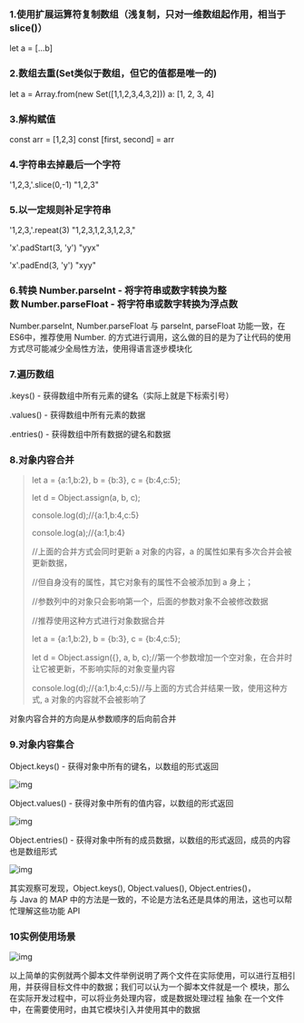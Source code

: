 ### 1.使用扩展运算符复制数组（浅复制，只对一维数组起作用，相当于slice()）
  let a = [...b]

### 2.数组去重(Set类似于数组，但它的值都是唯一的)
  let a = Array.from(new Set([1,1,2,3,4,3,2]))
  a: [1, 2, 3, 4]

### 3.解构赋值
  const arr = [1,2,3]
  const [first, second] = arr

### 4.字符串去掉最后一个字符
  '1,2,3,'.slice(0,-1)
  "1,2,3"

### 5.以一定规则补足字符串
  '1,2,3,'.repeat(3)
  "1,2,3,1,2,3,1,2,3,"

  'x'.padStart(3, 'y')
  "yyx"

  'x'.padEnd(3, 'y')
  "xyy"

### 6.转换 Number.parseInt - 将字符串或数字转换为整数 Number.parseFloat - 将字符串或数字转换为浮点数

Number.parseInt, Number.parseFloat 与 parseInt, parseFloat 功能一致，在ES6中，推荐使用 Number. 的方式进行调用，这么做的目的是为了让代码的使用方式尽可能减少全局性方法，使用得语言逐步模块化

### 7.遍历数组

.keys() - 获得数组中所有元素的键名（实际上就是下标索引号）

.values() - 获得数组中所有元素的数据

.entries() - 获得数组中所有数据的键名和数据

### 8.对象内容合并

> let a = {a:1,b:2}, b = {b:3}, c = {b:4,c:5};
>
> let d = Object.assign(a, b, c);
>
> console.log(d);//{a:1,b:4,c:5}
>
> console.log(a);//{a:1,b:4}
>
> //上面的合并方式会同时更新 a 对象的内容，a 的属性如果有多次合并会被更新数据，
>
> //但自身没有的属性，其它对象有的属性不会被添加到 a 身上；
>
> //参数列中的对象只会影响第一个，后面的参数对象不会被修改数据
>
> //推荐使用这种方式进行对象数据合并
>
> let a = {a:1,b:2}, b = {b:3}, c = {b:4,c:5};
>
> let d = Object.assign({}, a, b, c);//第一个参数增加一个空对象，在合并时让它被更新，不影响实际的对象变量内容
>
> console.log(d);//{a:1,b:4,c:5}//与上面的方式合并结果一致，使用这种方式, a 对象的内容就不会被影响了

对象内容合并的方向是从参数顺序的后向前合并

### 9.**对象内容集合**

Object.keys() - 获得对象中所有的键名，以数组的形式返回

![img](https://mmbiz.qpic.cn/mmbiz_png/dkwuWwLoRKicvJBaXGdL0JrznhczB5I8W4zqCfiant7JTtYFr5FBxLOPibaqp2XSKxzogRzGMibeqLEriaTrKcTniaeg/640?wx_fmt=png&tp=webp&wxfrom=5&wx_lazy=1)

Object.values() - 获得对象中所有的值内容，以数组的形式返回

![img](https://mmbiz.qpic.cn/mmbiz_png/dkwuWwLoRKicvJBaXGdL0JrznhczB5I8WibqzgJvfPod1xcl28Y7mjbzBNHk4GzzUVplhYp58qicNeicxCPUdXSfMw/640?wx_fmt=png&tp=webp&wxfrom=5&wx_lazy=1)

Object.entries() - 获得对象中所有的成员数据，以数组的形式返回，成员的内容也是数组形式

![img](https://mmbiz.qpic.cn/mmbiz_png/dkwuWwLoRKicvJBaXGdL0JrznhczB5I8WSrqob50VIbnGUDibxngFSiaaQGBg4tdHwibPeoHicMOvJtRYYE20k6VBgw/640?wx_fmt=png&tp=webp&wxfrom=5&wx_lazy=1)

其实观察可发现，Object.keys(), Object.values(), Object.entries()，与 Java 的 MAP 中的方法是一致的，不论是方法名还是具体的用法，这也可以帮忙理解这些功能 API

### **10实例使用场景**

![img](https://mmbiz.qpic.cn/mmbiz_png/dkwuWwLoRKicvJBaXGdL0JrznhczB5I8Wk1ibfIWXnIMbz2jrFyib0NsIZw2rYSafXXPRxRhGzZqXwLdBN61GK1FA/640?wx_fmt=png&tp=webp&wxfrom=5&wx_lazy=1)

以上简单的实例就两个脚本文件举例说明了两个文件在实际使用，可以进行互相引用，并获得目标文件中的数据；我们可以认为一个脚本文件就是一个 模块，那么在实际开发过程中，可以将业务处理内容，或是数据处理过程 抽象 在一个文件中，在需要使用时，由其它模块引入并使用其中的数据
